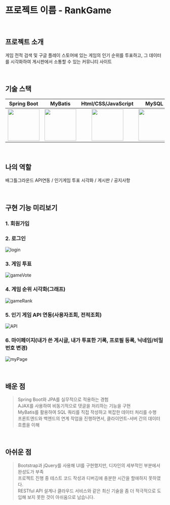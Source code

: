 # 프로젝트 이름 - RankGame
<br>

## 프로젝트 소개

 게임 전적 검색 및 구글 플레이 스토어에 있는 게임의 인기 순위를 투표하고, 그 데이터를 시각화하여 게시판에서 소통할 수 있는 커뮤니티 사이트

<br>

## 기술 스택

| Spring Boot | MyBatis  | Html/CSS/JavaScript| MySQL | RDS | EC2 |
| :--------: | :--------: | :--------: | :--------: | :--------: | :--------: |
|<img src="https://images.velog.io/images/galaxy/post/b501f325-1810-4e26-962e-e66ca0b94ca9/image.png" width="100px"> |<img src="https://velog.velcdn.com/images/parkirae/post/7987977e-4187-4756-a09f-c8e8ceda6e4d/image.png" width="100px">|<img src="https://encrypted-tbn0.gstatic.com/images?q=tbn:ANd9GcSA9h4HeUrM518StL4CQ1gnf2lQiIH-DH3xpg&s" width="100px">   |<img src="https://encrypted-tbn0.gstatic.com/images?q=tbn:ANd9GcSF9UXfrx8TWM7eyKB1jdIk66ZoGVmTtqWjKQ&s" width="100px">|<img src="https://cdn.prod.website-files.com/601064f495f4b4967f921aa9/635884ad45bd4b4723f4bc39_202210-rds-logo.png" width="100px">|<img src="https://miro.medium.com/v2/resize:fit:360/1*wylmHpaFcR6n17js3ni8Tw.png" width="100px">|
<br>

## 나의 역할

 배그틀그라운드 API연동 / 인기게임 투표 시각화 / 게시판 / 공지사항

<br>

## 구현 기능 미리보기

### 1. 회원가입

### 2. 로그인

![login](https://github.com/user-attachments/assets/31beb31f-a485-41b7-9589-90597f1ab837)


### 3. 게임 투표

![gameVote](https://github.com/user-attachments/assets/368af512-f8dc-44ea-a63e-ee6eccfca8ef)


### 4. 게임 순위 시각화(그래프)

![gameRank](https://github.com/user-attachments/assets/003b4a81-2e07-4372-8edc-3609ced004eb)


### 5. 인기 게임 API 연동(사용자조회, 전적조회)

![API](https://github.com/user-attachments/assets/43509bbb-5c69-4d3a-a625-a5b7cf7932e7)


### 6. 마이페이지(내가 쓴 게시글, 내가 투표한 기록, 프로필 등록, 닉네임/비밀번호 변경)

![myPage](https://github.com/user-attachments/assets/24286963-47db-4b83-9573-75cae2a5a5d5)



<br>

## 배운 점
> Spring Boot와 JPA를 실무적으로 적용하는 경험<br>
> AJAX를 사용하여 비동기적으로 댓글을 처리하는 기능을 구현<br>
> MyBatis를 활용하여 SQL 쿼리를 직접 작성하고 복잡한 데이터 처리를 수행<br>
> 프론트엔드와 백엔드의 연계 작업을 진행하면서, 클라이언트-서버 간의 데이터 흐름을 이해<br>
<br>

## 아쉬운 점
> Bootstrap과 jQuery를 사용해 UI를 구현했지만, 디자인의 세부적인 부분에서 완성도가 부족<br>
> 프로젝트 진행 중 테스트 코드 작성과 디버깅에 충분한 시간을 할애하지 못하였다.<br>
> RESTful API 설계나 클라우드 서비스와 같은 최신 기술을 좀 더 적극적으로 도입해 보지 못한 것이 아쉬움으로 남습니다.<br>
